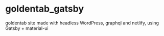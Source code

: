 # goldentab_gatsby
goldentab site made with headless WordPress, graphql and netlify, using Gatsby + material-ui
